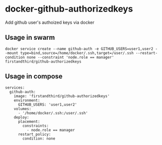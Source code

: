 # docker-github-authorizedkeys
Add github user's authoized keys via docker

## Usage in swarm

```
docker service create --name github-auth -e GITHUB_USERS=user1,user2 --mount type=bind,source=/home/docker/.ssh,target=/user/.ssh --restart-condition none --constraint 'node.role == manager' firstandthird/github-authorizedkeys
```

## Usage in compose

```
services:
  github-auth:
    image: 'firstandthird/github-authorizedkeys'
    environment:
      GITHUB_USERS: 'user1,user2'
    volumes:
      - '/home/docker/.ssh:/user/.ssh'
    deploy:
      placement:
        constraints:
          - node.role == manager
      restart_policy:
        condition: none
```

